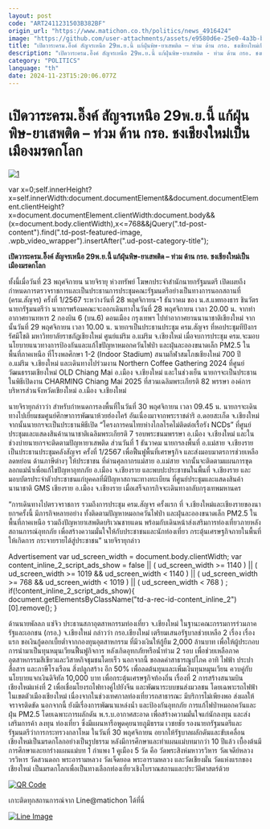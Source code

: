 ```yaml
---
layout: post
code: "ART2411231503B382BF"
origin_url: "https://www.matichon.co.th/politics/news_4916424"
image: "https://github.com/user-attachments/assets/e9580d6e-25e0-4a3b-bfe4-2e511739d4bb"
title: "เปิดวาระครม.อิ๊งค์ สัญจรเหนือ 29พ.ย.นี้ แก้ฝุ่นพิษ-ยาเสพติด – ท่วม ด้าน กรอ. ชงเชียงใหม่เป็นเมืองมรดกโลก"
description: "เปิดวาระครม.อิ๊งค์ สัญจรเหนือ 29พ.ย.นี้ แก้ฝุ่นพิษ-ยาเสพติด - ท่วม ด้าน กรอ. ชงเชียงใหม่เป็นเมืองมรดกโลก"
category: "POLITICS"
language: "th"
date: 2024-11-23T15:20:06.077Z
---
```


# เปิดวาระครม.อิ๊งค์ สัญจรเหนือ 29พ.ย.นี้ แก้ฝุ่นพิษ-ยาเสพติด – ท่วม ด้าน กรอ. ชงเชียงใหม่เป็นเมืองมรดกโลก

[![](https://www.matichon.co.th/wp-content/uploads/2024/11/1-306.jpg "1")](https://www.matichon.co.th/wp-content/uploads/2024/11/1-306.jpg)

var x=0;self.innerHeight?x=self.innerWidth:document.documentElement&&document.documentElement.clientHeight?x=document.documentElement.clientWidth:document.body&&(x=document.body.clientWidth),x<=768&&jQuery(".td-post-content").find(".td-post-featured-image, .wpb\_video\_wrapper").insertAfter(".ud-post-category-title");

**เปิดวาระครม.อิ๊งค์ สัญจรเหนือ 29พ.ย.นี้ แก้ฝุ่นพิษ-ยาเสพติด – ท่วม ด้าน กรอ. ชงเชียงใหม่เป็นเมืองมรดกโลก**

ทั้งนี้เมื่อวันที่ 23 พฤศจิกายน นายจิรายุ ห่วงทรัพย์ โฆษกประจำสำนักนายกรัฐมนตรี เปิดเผยถึงกำหนดการตรวจราชการและเป็นประธานการประชุมคณะรัฐมนตรีอย่างเป็นทางการนอกสถานที่ (ครม.สัญจร) ครั้งที่ 1/2567 ระหว่างวันที่ 28 พฤศจิกายน-1 ธันวาคม ของ น.ส.แพทองธาร ชินวัตร นายกรัฐมนตรีว่า นายกฯพร้อมคณะจะออกเดินทางในวันที่ 28 พฤศจิกายน เวลา 20.00 น. จากท่าอากาศยานทหาร 2 กองบิน 6 (บน.6) ดอนเมือง กรุงเทพฯ ไปท่าอากาศยานนานาชาติเชียงใหม่ จากนั้นวันที่ 29 พฤศจิกายน เวลา 10.00 น. นายกฯเป็นประธานประชุม ครม.สัญจร ที่หอประชุมทีปังกรรัศมีโชติ มหาวิทยาลัยราชภัฏเชียงใหม่ ศูนย์แม่ริม อ.แม่ริม จ.เชียงใหม่ เมื่อจบการประชุม ครม.จะมอบนโยบายแนวทางการป้องกันและแก้ไขปัญหาหมอกควันไฟป่า และฝุ่นละอองขนาดเล็ก PM2.5 ในพื้นที่ภาคเหนือ ที่โรงพลศึกษา 1-2 (Indoor Stadium) สนามกีฬาสมโภชเชียงใหม่ 700 ปี อ.แม่ริม จ.เชียงใหม่ และเดินทางไปร่วมงาน Northern Coffee Gathering 2024 ที่ศูนย์วัฒนธรรมเชียงใหม่ OLD Chiang Mai อ.เมือง จ.เชียงใหม่ และในช่วงเย็น นายกฯจะเป็นประธานในพิธีเปิดงาน CHARMING Chiang Mai 2025 ที่สวนเฉลิมพระเกียรติ 82 พรรษา องค์การบริหารส่วนจังหวัดเชียงใหม่ อ.เมือง จ.เชียงใหม่

นายจิรายุกล่าวว่า สำหรับกำหนดการลงพื้นที่ในวันที่ 30 พฤศจิกายน เวลา 09.45 น. นายกฯจะเดินทางไปเยี่ยมชมศูนย์ศึกษาการพัฒนาห้วยฮ่องไคร้ อันเนื่องมาจากพระราชดำริ อ.ดอยสะเก็ด จ.เชียงใหม่ จากนั้นนายกฯจะเป็นประธานพิธีเปิด “โครงการคนไทยห่างไกลโรคไม่ติดต่อเรื้อรัง NCDs” ที่ศูนย์ประชุมและแสดงสินค้านานาชาติเฉลิมพระเกียรติ 7 รอบพระชนมพรรษา อ.เมือง จ.เชียงใหม่ และในช่วงบ่ายนายกฯจะติดตามปัญหายาเสพติด ส่วนวันที่ 1 ธันวาคม นายกฯลงพื้นที่ อ.แม่สาย จ.เชียงราย เป็นประธานประชุมคลังสัญจร ครั้งที่ 1/2567 เพื่อฟื้นฟูพื้นที่เศรษฐกิจ และส่งมอบมาตรการช่วยเหลือลดหย่อน ด้านภาษีต่างๆ ให้ประชาชน ที่ด่านศุลกากรแม่สาย อ.แม่สาย จากนั้นจะติดตามแผนการขุดลอกแม่น้ำเพื่อแก้ไขปัญหาอุทกภัย อ.เมือง จ.เชียงราย และพบปะประชาชนในพื้นที่ จ.เชียงราย และมอบบัตรประจำตัวประชาชนแก่บุคคลที่มีปัญหาสถานะทางทะเบียน ที่ศูนย์ประชุมและแสดงสินค้านานาชาติ GMS เชียงราย อ.เมือง จ.เชียงราย เมื่อเสร็จภารกิจจะเดินทางกลับกรุงเทพมหานคร

“การเดินทางไปตรวจราชการ รวมถึงการประชุม ครม.สัญจร ครั้งแรก ที่ จ.เชียงใหม่และเชียงรายของนายกฯครั้งนี้ มีภารกิจหลายอย่าง ทั้งติดตามปัญหาหมอกควันไฟป่า และฝุ่นละอองขนาดเล็ก PM2.5 ในพื้นที่ภาคเหนือ รวมถึงปัญหายาเสพติดบริเวณชายแดน พร้อมกับเดินหน้าส่งเสริมการท่องเที่ยวภายหลังสถานการณ์อุทกภัย เพื่อสร้างความมั่นใจให้กับประชาชนและนักท่องเที่ยว กระตุ้นเศรษฐกิจภายในพื้นที่ให้เกิดการ กระจายรายได้สู่ประชาชน” นายจิรายุกล่าว

Advertisement var ud\_screen\_width = document.body.clientWidth; var content\_inline\_2\_script\_ads\_show = false || ( ud\_screen\_width >= 1140 ) || ( ud\_screen\_width >= 1019 && ud\_screen\_width < 1140 ) || ( ud\_screen\_width >= 768 && ud\_screen\_width < 1019 ) || ( ud\_screen\_width < 768 ) ; if(!content\_inline\_2\_script\_ads\_show){ document.getElementsByClassName("td-a-rec-id-content\_inline\_2")\[0\].remove(); }

ด้านนายพัลลภ แซ่จิว ประธานสภาอุตสาหกรรมท่องเที่ยว จ.เชียงใหม่ ในฐานะคณะกรรมการร่วมภาครัฐและเอกชน (กรอ.) จ.เชียงใหม่ กล่าวว่า กรอ.เชียงใหม่ เตรียมเสนอรัฐบาลช่วยเหลือ 2 เรื่อง เรื่องแรก ขอเงินกู้ดอกเบี้ยต่ำจากกองทุนอุตสาหกรรม ที่มีวงเงินให้กู้ยืม 2,000 ล้านบาท เพื่อให้ผู้ประกอบการนำมาเป็นทุนหมุนเวียนฟื้นฟูกิจการ หลังเกิดอุทกภัยหรือน้ำท่วม 2 รอบ เพื่อช่วยเหลือภาคอุตสาหกรรมสีเขียวและวิสาหกิจชุมชนโดยเร็ว นอกจากนี้ ขอลดค่าสาธารณูปโภค อาทิ ไฟฟ้า ประปา สื่อสาร และภาษีโรงเรือน สิ่งปลูกสร้าง อีก 50% เพื่อลดต้นทุนและเพิ่มเงินทุนหมุนเวียน ควบคู่กับนโยบายแจกเงินดิจิทัล 10,000 บาท เพื่อกระตุ้นเศรษฐกิจท้องถิ่น เรื่องที่ 2 การสร้างสนามบินเชียงใหม่แห่งที่ 2 เพื่อเชื่อมโยงรถไฟทางคู่ไปยังจีน และพัฒนาระบบขนส่งมวลชน โดยเฉพาะรถไฟฟ้าในเขตตัวเมืองเชียงใหม่ เนื่องจากในช่วงเทศกาลท่องเที่ยวรถสาธารณะ มีบริการไม่เพียงพอ ส่งผลให้จราจรติดขัด นอกจากนี้ ยังมีเรื่องการพัฒนาแหล่งน้ำ และป้องกันอุทกภัย การแก้ไฟป่าหมอกควันและฝุ่น PM2.5 โดยเฉพาะการผลักดัน พ.ร.บ.อากาศสะอาด เพื่อสร้างความมั่นใจแก่นักลงทุน และส่งเสริมการค้า ลงทุน ท่องเที่ยว ซึ่งมีแผนหารือพูดคุยนายภูมิธรรม เวชยชัย รองนายกรัฐมนตรีและรัฐมนตรีว่าการกระทรวงกลาโหม ในวันที่ 30 พฤศจิกายน อยากให้รัฐบาลผลักดันและขับเคลื่อนเชียงใหม่เป็นมรดกโลกอย่างเป็นรูปธรรม หลังมีการศึกษาและทำแผนแม่บทมากว่า 10 ปีแล้ว เบื้องต้นมีการศึกษาและยกร่างแผนแม่บท 1 กำแพง 1 คูเมือง 5 วัด คือ วัดพระสิงห์มหาวรวิหาร วัดเจดีย์หลวงวรวิหาร วัดสวนดอก พระอารามหลวง วัดเจ็ดยอด พระอารามหลวง และวัดเชียงมั่น วัดแห่งแรกของเชียงใหม่ เป็นมรดกโลกเพื่อเป็นทางเลือกท่องเที่ยวเชิงโบราณสถานและประวัติศาสตร์ด้วย

[![QR Code](https://www.matichon.co.th/wp-content/uploads/2023/07/wob1371z.jpg)](https://lin.ee/ht0nDxX)

เกาะติดทุกสถานการณ์จาก Line@matichon ได้ที่นี่

[![Line Image](https://www.matichon.co.th/wp-content/uploads/2023/07/th.png)](https://lin.ee/ht0nDxX)